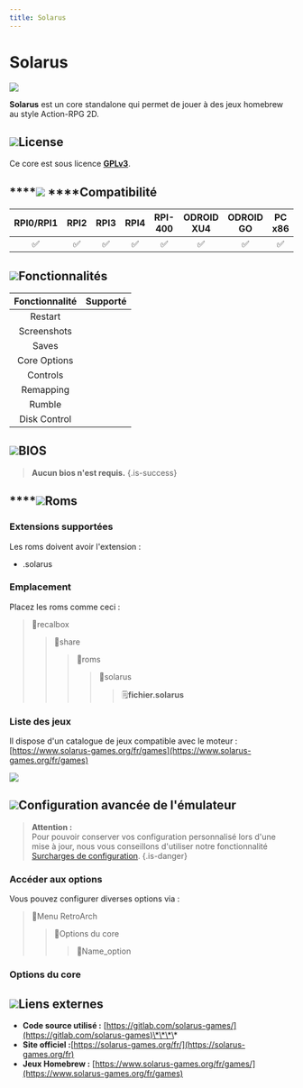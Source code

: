 ```yaml
---
title: Solarus
---
```


# Solarus

![](./index%20%281%29.svg)

**Solarus** est un core standalone qui permet de jouer à des jeux homebrew au style Action-RPG 2D.

## ![](./gerald-g-parchment-background-or-border-5.svg)License

Ce core est sous licence [**GPLv3**](https://www.solarus-games.org/fr/about/legal).

## \*\*\*\*![](./compatibility.png) ****Compatibilité

| RPI0/RPI1 | RPI2 | RPI3 | RPI4 | RPI-400 | ODROID XU4 | ODROID GO | PC x86 | PC X86\_64 |
| :---: | :---: | :---: | :---: | :---: | :---: | :---: | :---: | :---: |
| ✅ | ✅ | ✅ | ✅ | ✅ | ✅ | ✅ | ✅ | ✅ |

## ![](./cogwheel-145804_640.png)Fonctionnalités

| Fonctionnalité | Supporté |
| :---: | :---: |
| Restart |  |
| Screenshots |  |
| Saves |  |
| Core Options |  |
| Controls |  |
| Remapping |  |
| Rumble |  |
| Disk Control |  |

## ![](./tqfp32.svg)BIOS


>**Aucun bios n'est requis.**
{.is-success}

## \*\*\*\*![](./rom-30098_640.png)**Roms**

### **Extensions supportées**

Les roms doivent avoir l'extension :

* .solarus

### **Emplacement**

Placez les roms comme ceci : 

> 📁recalbox
>
> > 📁share
> >
> > > 📁roms
> > >
> > > > 📁solarus
> > > >
> > > > > 🗒**fichier.solarus**

### **Liste des jeux**

Il dispose d'un catalogue de jeux compatible avec le moteur :  
[https://www.solarus-games.org/fr/games](https://www.solarus-games.org/fr/games)

![](./image%20%2846%29.png)

## ![](./hammer-28636_640.png)Configuration avancée de l'émulateur


>**Attention :**  
>Pour pouvoir conserver vos configuration personnalisé lors d'une mise à jour, nous vous conseillons d'utiliser notre fonctionnalité [Surcharges de configuration](/fr/usage-avance/surcharge-de-configuration).
{.is-danger}

### Accéder aux options

Vous pouvez configurer diverses options via :

> 📁Menu RetroArch
>
> > 📁Options du core
> >
> > > 🧩Name\_option

### Options du core

## ![](./kisspng-web-development-world-wide-web-computer-icons-webs-world-wide-web-icon-png-5ab05c24477216.4540070115215073642927.png)**Liens externes**

* **Code source utilisé :** [https://gitlab.com/solarus-games/](https://gitlab.com/solarus-games)\*\*\*\*
* **Site officiel :**[https://solarus-games.org/fr/](https://solarus-games.org/fr)
* **Jeux Homebrew :** [https://www.solarus-games.org/fr/games/](https://www.solarus-games.org/fr/games)

